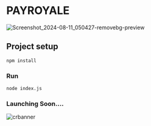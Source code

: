 # PAYROYALE

![Screenshot_2024-08-11_050427-removebg-preview](https://github.com/user-attachments/assets/06c11539-dccd-40e4-ae57-1d9699fe363b)


## Project setup
```
npm install
```

### Run
```
node index.js
```
### Launching Soon....
![crbanner](https://github.com/user-attachments/assets/9e0f00e9-fec8-47d9-a44c-8813e87888d7)
